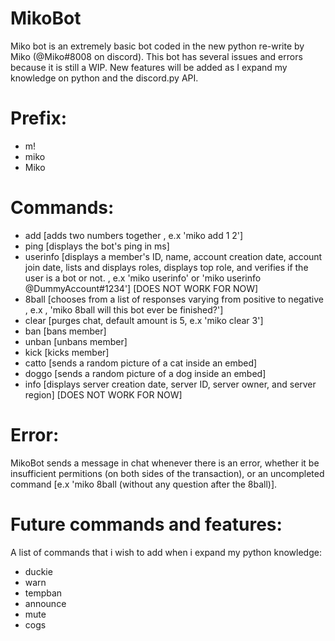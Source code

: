# MikoBot
Miko bot is an extremely basic bot coded in the new python re-write by Miko (@Miko#8008 on discord). This bot has several issues and errors because it is still a WIP. New features will be added as I expand my knowledge on python and the discord.py API. 

# Prefix:
- m!
- miko
- Miko

# Commands: 
- add [adds two numbers together , e.x 'miko add 1 2']
- ping [displays the bot's ping in ms]
- userinfo [displays a member's ID, name, account creation date, account join date, lists and displays roles, displays top role, and verifies if the user is a bot or not. , e.x 'miko userinfo' or 'miko userinfo @DummyAccount#1234'] [DOES NOT WORK FOR NOW]
- 8ball [chooses from a list of responses varying from positive to negative , e.x , 'miko 8ball will this bot ever be finished?']
- clear [purges chat, default amount is 5, e.x 'miko clear 3']
- ban [bans member]
- unban [unbans member]
- kick [kicks member]
- catto [sends a random picture of a cat inside an embed]
- doggo [sends a random picture of a dog inside an embed]
- info [displays server creation date, server ID, server owner, and server region] [DOES NOT WORK FOR NOW]

# Error:
MikoBot sends a message in chat whenever there is an error, whether it be insufficient permitions (on both sides of the transaction), or an uncompleted command [e.x 'miko 8ball (without any question after the 8ball)].

# Future commands and features:
A list of commands that i wish to add when i expand my python knowledge:
- duckie 
- warn
- tempban
- announce
- mute
- cogs

